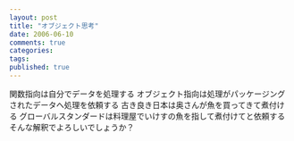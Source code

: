 ```yaml
---
layout: post
title: "オブジェクト思考"
date: 2006-06-10
comments: true
categories:
tags:
published: true
---
```



関数指向は自分でデータを処理する
オブジェクト指向は処理がパッケージングされたデータへ処理を依頼する
古き良き日本は奥さんが魚を買ってきて煮付ける
グローバルスタンダードは料理屋でいけすの魚を指して煮付けてと依頼する
そんな解釈でよろしいでしょうか？
